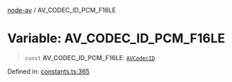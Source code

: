 [node-av](../globals.md) / AV\_CODEC\_ID\_PCM\_F16LE

# Variable: AV\_CODEC\_ID\_PCM\_F16LE

> `const` **AV\_CODEC\_ID\_PCM\_F16LE**: [`AVCodecID`](../type-aliases/AVCodecID.md)

Defined in: [constants.ts:365](https://github.com/seydx/av/blob/f8631fc881b394300b1479f511d55cf1c370a87f/src/constants/constants.ts#L365)

